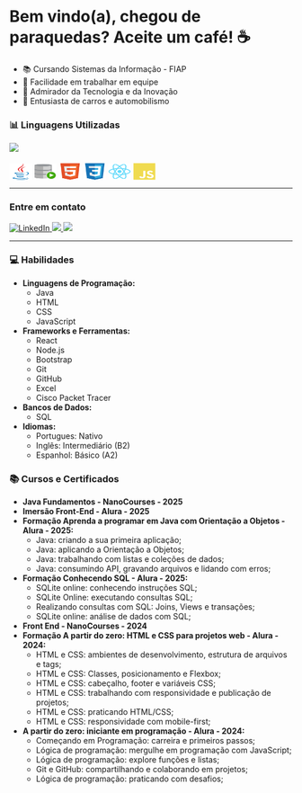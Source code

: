 # Bem vindo(a), chegou de paraquedas? Aceite um café! ☕

- 📚 Cursando Sistemas da Informação - FIAP
- 🤝 Facilidade em trabalhar em equipe
- 🤖 Admirador da Tecnologia e da Inovação
- 🚗 Entusiasta de carros e automobilismo

### 📊 Linguagens Utilizadas
<a href="https://github.com/vitorportelaf">
  <img height="180em" src="https://github-readme-stats.vercel.app/api/top-langs/?username=vitorportelaf&layout=compact&langs_count=16&theme=github_dark"/>
</a>

<div style="display: inline_block;"><br>
  <img align="center" alt="Vitor-Java" height="30" width="40" src="https://raw.githubusercontent.com/devicons/devicon/master/icons/java/java-original.svg">
  <img align="center" alt="Vitor-SQLDeveloper" height="30" width="40" src="https://raw.githubusercontent.com/devicons/devicon/master/icons/sqldeveloper/sqldeveloper-original.svg">
  <img align="center" alt="Vitor-HTML" height="30" width="40" src="https://raw.githubusercontent.com/devicons/devicon/master/icons/html5/html5-original.svg">
  <img align="center" alt="Vitor-CSS" height="30" width="40" src="https://raw.githubusercontent.com/devicons/devicon/master/icons/css3/css3-original.svg">
  <img align="center" alt="Vitor-React" height="30" width="40" src="https://raw.githubusercontent.com/devicons/devicon/master/icons/react/react-original.svg">
  <img align="center" alt="Vitor-JS" height="30" width="40" src="https://raw.githubusercontent.com/devicons/devicon/master/icons/javascript/javascript-plain.svg">
</div>

---

### Entre em contato
<div>
  <a href="https://www.linkedin.com/in/vitorportelafantinato/" target="_blank">
    <img src="https://img.shields.io/badge/-LinkedIn-%230077B5.svg?style=for-the-badge&logo=linkedin&logoColor=white" alt="LinkedIn">
  </a>
  <a href="mailto:vitor.portelafantinato@gmail.com" target="_blank">
    <img src="https://img.shields.io/badge/-Gmail-%23333?style=for-the-badge&logo=gmail&logoColor=white" target="_blank">
  </a>
  <a href="https://instagram.com/_portelavf" target="_blank">
    <img src="https://img.shields.io/badge/Instagram-%23E4405F.svg?style=for-the-badge&logo=instagram&logoColor=white" target="_blank">
  </a>
</div>

---

### 💻 Habilidades

* **Linguagens de Programação:**
    * Java
    * HTML
    * CSS
    * JavaScript
* **Frameworks e Ferramentas:**
    * React
    * Node.js
    * Bootstrap
    * Git
    * GitHub
    * Excel
    * Cisco Packet Tracer
* **Bancos de Dados:**
    * SQL
* **Idiomas:**
    * Portugues: Nativo
    * Inglês: Intermediário (B2)
    * Espanhol: Básico (A2)


### 📚 Cursos e Certificados

* **Java Fundamentos - NanoCourses - 2025**
* **Imersão Front-End - Alura - 2025**
* **Formação Aprenda a programar em Java com Orientação a Objetos - Alura - 2025:**
    * Java: criando a sua primeira aplicação;
    * Java: aplicando a Orientação a Objetos;
    * Java: trabalhando com listas e coleções de dados;
    * Java: consumindo API, gravando arquivos e lidando com erros;
* **Formação Conhecendo SQL - Alura - 2025:**
    * SQLite online: conhecendo instruções SQL;
    * SQLite Online: executando consultas SQL;
    * Realizando consultas com SQL: Joins, Views e transações;
    * SQLite online: análise de dados com SQL;
* **Front End - NanoCourses - 2024**
* **Formação A partir do zero: HTML e CSS para projetos web - Alura - 2024:**
    * HTML e CSS: ambientes de desenvolvimento, estrutura de arquivos e tags;
    * HTML e CSS: Classes, posicionamento e Flexbox;
    * HTML e CSS: cabeçalho, footer e variáveis CSS;
    * HTML e CSS: trabalhando com responsividade e publicação de projetos;
    * HTML e CSS: praticando HTML/CSS;
    * HTML e CSS: responsividade com mobile-first;
* **A partir do zero: iniciante em programação - Alura - 2024:**
    * Começando em Programação: carreira e primeiros passos;
    * Lógica de programação: mergulhe em programação com JavaScript;
    * Lógica de programação: explore funções e listas;
    * Git e GitHub: compartilhando e colaborando em projetos;
    * Lógica de programação: praticando com desafios;



